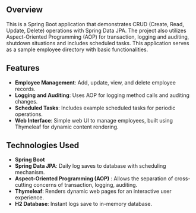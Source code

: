 ## Overview

This is a Spring Boot application that demonstrates CRUD (Create, Read, Update, Delete) operations with Spring Data JPA. The project also utilizes Aspect-Oriented Programming (AOP) for transaction, logging and auditing, shutdown situations and includes scheduled tasks. This application serves as a sample employee directory with basic functionalities.

## Features

- **Employee Management**: Add, update, view, and delete employee records.
- **Logging and Auditing**: Uses AOP for logging method calls and auditing changes.
- **Scheduled Tasks**: Includes example scheduled tasks for periodic operations.
- **Web Interface**: Simple web UI to manage employees, built using Thymeleaf for dynamic content rendering.

## Technologies Used

- **Spring Boot**
- **Spring Data JPA**: Daily log saves to database with scheduling mechanism.
- **Aspect-Oriented Programming (AOP)** : Allows the separation of cross-cutting concerns of transaction, logging, auditing.
- **Thymeleaf**: Renders dynamic web pages for an interactive user experience.
- **H2 Database**: Instant logs save to in-memory database.

